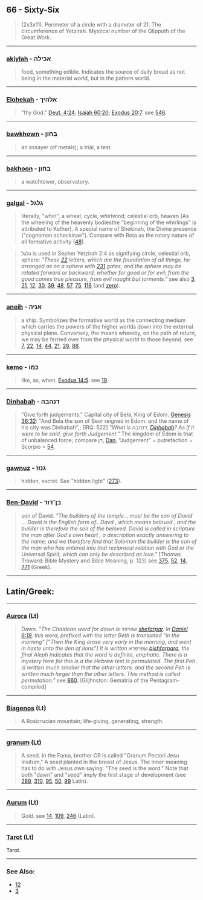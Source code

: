 ## 66 - Sixty-Six
> (2x3x11). Perimeter of a circle with a diameter of 21. The circumference of Yetzirah. Mystical number of the Qlippoth of the Great Work.

---

### [akiylah](/keys/AKILH) - אכילה
> food, something edible. Indicates the source of daily bread as not being in the material world, but in the pattern world.

---

### [Elohekah](/keys/ALHIK) - אלהיך
> "thy God." [Deut. 4:24](http://biblehub.com/deuteronomy/4-24.htm); [Isaiah 60:20](http://biblehub.com/isaiah/60-20.htm); [Exodus 20:7](http://biblehub.com/exodus/20-7.htm). see [546](546).

---

### [bawkhown](/keys/BChVN) - בחון
> an assayer (of metals); a trial, a test.

---

### [bakhoon](/keys/BChVN) - בחון
> a watchtower, observatory.

---

### [galgal](/keys/GLGL) - גלגל
> literally, "whirl", a wheel, cycle, whirlwind; celestial orb, heaven (As the wheeling of the heavenly bodiesthe "beginning of the whirlings" is attributed to Kether). A special name of Shekinah, the Divine presence ("cognomen scheckinae"). Compare with Rota as the rotary nature of all formative activity ([48](48)).

> גלגל is used in Sepher Yetzirah 2:4 as signifying circle, celestial orb, sphere: *"These [22](22) letters, which are the foundation of all things, he arranged as on a sphere with [231](231) gates, and the sphere may be rotated forward or backward, whether for good or for evil; from the good comes true pleasure, from evil naught but torments."* see also [3](3), [21](21), [12](12), [30](30), [39](39), [48](48), [57](57), [75](75), [116](116) (and [zero](0)).

---

### [aneih](/keys/ANIH) - אניה
> a ship. Symbolizes the formative world as the connecting medium which carries the powers of the higher worlds down into the external physical plane. Conversely, the means whereby, on the path of return, we may be ferried over from the physical world to those beyond. see [7](7), [22](22), [14](14), [44](44), [21](21), [28](28), [88](88).

---

### [kemo](/keys/KMV) - כמו
> like, as, when. [Exodus 14:5](http://biblehub.com/exodus/14-5.htm). see [19](19).

---

### [Dinhabah](/keys/DNHBH) - דנהבה
> "Give forth judgements." Capital city of Bela, King of Edom. [Genesis 36:32](http://biblehub.com//.htm): "And Bela the son of Beor reigned in Edom: and the name of his city was Dinhabah",; [IRQ: 522] *"What is דנהבה, [Dinhabah](/keys/DNHBH)? As if it were to be said, give forth Judgement."* The kingdom of Edom is that of unbalanced force; compare דן, [Dan](/keys/DN), "Judgement" = putrefaction = Scorpio = [54](54).

---

### [gawnuz](/keys/GNVZ) - גנוז
> hidden, secret. See "hidden light" ([273](273)).

---

### [Ben-David](/keys/BN-DVD) - בן־דוד
> son of David. *"The builders of the temple... must be the son of David ... David is the English form of.. Davd , which means beloved , and the builder is therefore the son of the beloved. David is called in scripture the man after God's own heart , a description exactly answering to the name; and we therefore find that Solomon the builder is the son of the man who has entered into that reciprocal relation with God or the Universal Spirit, which can only be described as love."* [Thomas Troward: Bible Mystery and Bible Meaning, p. 123] see [375](375), [52](52), [14](14), [771](771) (Greek).

---

## Latin/Greek:

---

### [Aurora](/latin?word=Aurora) (Lt)
> Dawn. *"The Chaldean word for dawn is שפרפר [shefarpar](/keys/ShPRPR). In [Daniel 6:19](http://biblehub.com/daniel/6-19.htm), this word, prefixed with the letter Beth is translated "in the morning" ["Then the King arose very early in the morning, and went in haste unto the den of lions"] It is written שפרפרא [bishfarpara](/keys/BShPRPRA), the final Aleph indicates that the word is definite, emphatic. There is a mystery here for this is a the Hebrew text is permutated. The first Peh is written much smaller that the other letters; and the second Peh is written much larger than the other letters. This method is called permutation."* see [860](860). [Giljhnston: Gematria of the Pentagram-compiled]

---

### [Biagenos](/latin?word=Biagenos) (Lt)
> A Rosicrucian mountain; life-giving, generating, strength.

---

### [granum](/latin?word=granum) (Lt)
> A seed. In the Fama, brother CR is called "Granum Pectori Jesu Insitum," A seed planted in the breast of Jesus. The inner meaning has to do with Jesus own saying: "The seed is the word." Note that both "dawn" and "seed" imply the first stage of development (see [289](289), [310](310), [95](95), [50](50), [99](99) Latin).

---

### [Aurum](/latin?word=Aurum) (Lt)
> Gold. see [14](14), [109](109), [246](246) (Latin).

---

### [Tarot](/latin?word=tarot) (Lt)
Tarot.

---

### See Also:

- [12](12)
- [3](3)
